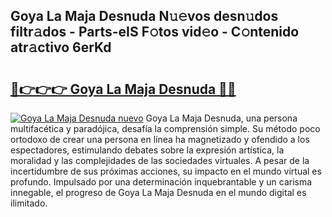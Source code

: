 ## Goya La Maja Desnuda N𝚞𝚎vos desn𝚞dos filtr𝚊dos - Parts-eIS F𝚘tos vid𝚎o - C𝚘ntenido atr𝚊ctivo 6erKd

# <h2><a href="http://mb8mc7.tromn.icu/?c=Goya+La+Maja+Desnuda">🔗👉👉👉 Goya La Maja Desnuda 🔗🔗</a></h2>

[![Goya La Maja Desnuda nuevo](https://i.imgur.com/pEAQMta.gif)](http://mb8mc7.tromn.icu/?c=Goya+La+Maja+Desnuda)
Goya La Maja Desnuda, una persona multifacética y paradójica, desafía la comprensión simple. Su método poco ortodoxo de crear una persona en línea ha magnetizado y ofendido a los espectadores, estimulando debates sobre la expresión artística, la moralidad y las complejidades de las sociedades virtuales. A pesar de la incertidumbre de sus próximas acciones, su impacto en el mundo virtual es profundo. Impulsado por una determinación inquebrantable y un carisma innegable, el progreso de Goya La Maja Desnuda en el mundo digital es ilimitado.
